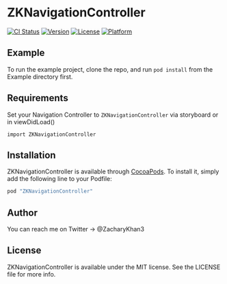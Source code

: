 # ZKNavigationController

[![CI Status](http://img.shields.io/travis/Zach/ZKNavigationController.svg?style=flat)](https://travis-ci.org/Zach/ZKNavigationController)
[![Version](https://img.shields.io/cocoapods/v/ZKNavigationController.svg?style=flat)](http://cocoapods.org/pods/ZKNavigationController)
[![License](https://img.shields.io/cocoapods/l/ZKNavigationController.svg?style=flat)](http://cocoapods.org/pods/ZKNavigationController)
[![Platform](https://img.shields.io/cocoapods/p/ZKNavigationController.svg?style=flat)](http://cocoapods.org/pods/ZKNavigationController)

## Example

To run the example project, clone the repo, and run `pod install` from the Example directory first.

## Requirements

Set your Navigation Controller to `ZKNavigationController` via storyboard or in viewDidLoad()

`import ZKNavigationController`

## Installation

ZKNavigationController is available through [CocoaPods](http://cocoapods.org). To install
it, simply add the following line to your Podfile:

```ruby
pod "ZKNavigationController"
```

## Author

You can reach me on Twitter -> @ZacharyKhan3

## License

ZKNavigationController is available under the MIT license. See the LICENSE file for more info.
